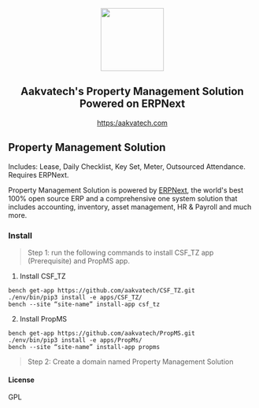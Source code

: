 <div align="center">
    <img src="https://aakvatech.com/wp-content/uploads/2020/05/LOGO.png" height="128">
    <h2>Aakvatech's Property Management Solution Powered on ERPNext</h2>

[https:/aakvatech.com](https://aakvatech.com)

</div>

## Property Management Solution
Includes: Lease, Daily Checklist, Key Set, Meter, Outsourced Attendance. Requires ERPNext.

Property Management Solution is powered by [ERPNext](https://github.com/frappe/erpnext), the world's best 100% open source ERP and a comprehensive one system solution that includes accounting, inventory, asset management, HR & Payroll and much more.

### Install
>Step 1: run the following commands to install CSF_TZ app (Prerequisite) and PropMS app.

1. Install CSF_TZ
```
bench get-app https://github.com/aakvatech/CSF_TZ.git
./env/bin/pip3 install -e apps/CSF_TZ/
bench --site “site-name” install-app csf_tz
```
2. Install PropMS
```
bench get-app https://github.com/aakvatech/PropMS.git
./env/bin/pip3 install -e apps/PropMs/
bench --site “site-name” install-app propms
```

>Step 2: Create a domain named Property Management Solution

#### License

GPL

